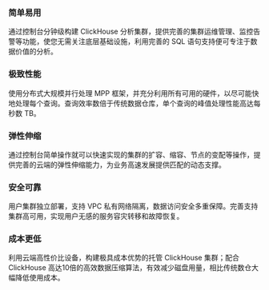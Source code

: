 ### 简单易用
通过控制台分钟级构建 ClickHouse 分析集群，提供完善的集群运维管理、监控告警等功能，使您无需关注底层基础设施，利用完善的 SQL 语句支持便可专注于数据价值的分析。

### 极致性能
使用分布式大规模并行处理 MPP 框架，并充分利用所有可用的硬件，以尽可能快地处理每个查询。查询效率数倍于传统数据仓库，单个查询的峰值处理性能高达每秒数 TB。

### 弹性伸缩
通过控制台简单操作就可以快速实现的集群的扩容、缩容、节点的变配等操作，提供完善的云端的弹性伸缩能力，为业务高速发展提供匹配的动态支撑。

### 安全可靠
用户集群独立部署，支持 VPC 私有网络隔离，数据访问安全多重保障。完善支持集群高可用，实现用户无感的服务容灾转移和故障恢复。

### 成本更低
利用云端高性价比设备，构建极具成本优势的托管 ClickHouse 集群；配合 ClickHouse 高达10倍的高效数据压缩算法，有效减少磁盘用量，相比传统数仓大幅降低使用成本。


